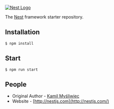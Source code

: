 [![Nest Logo](http://kamilmysliwiec.com/public/nest-logo.png)](http://nestjs.com/)

The [Nest](https://github.com/unlight/nest-typescript-starter) framework starter repository. 

## Installation

```
$ npm install
```

## Start

```
$ npm run start
```

## People

- Original Author - [Kamil Myśliwiec](http://kamilmysliwiec.com)
- Website - [http://nestjs.com](http://nestjs.com/)
